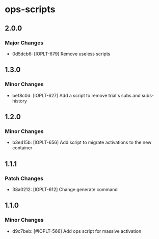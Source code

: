 # ops-scripts

## 2.0.0

### Major Changes

- 0d5dcb6: [IOPLT-679] Remove useless scripts

## 1.3.0

### Minor Changes

- bef8c0d: [IOPLT-627] Add a script to remove trial's subs and subs-history

## 1.2.0

### Minor Changes

- b3e415b: [IOPLT-656] Add script to migrate activations to the new container

## 1.1.1

### Patch Changes

- 38a0212: [IOPLT-612] Change generate command

## 1.1.0

### Minor Changes

- d9c7beb: [#IOPLT-566] Add ops script for massive activation
